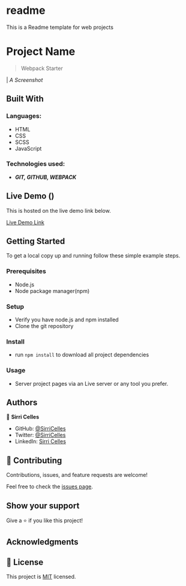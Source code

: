 # readme
This is a Readme template for web projects

# Project Name

> Webpack Starter
>


| *A Screenshot*
## Built With

### Languages:
- HTML
- CSS
- SCSS
- JavaScript

### Technologies used:
-  _**GIT, GITHUB,  WEBPACK**_

## Live Demo ()

This is hosted on the live demo link below.

[Live Demo Link](https://github.com/SirriCelles)

## Getting Started

To get a local copy up and running follow these simple example steps.

### Prerequisites
- Node.js
- Node package manager(npm)
### Setup
- Verify you have node.js and npm installed
- Clone the git repository
### Install
- run `npm install` to download all project dependencies
### Usage
- Server project pages via an Live server or any tool you prefer.

## Authors

👤 **Sirri Celles**

- GitHub: [@SirriCelles](https://github.com/SirriCelles)
- Twitter: [@SirriCelles](https://twitter.com/SirriCelles?t=fZl0blItFUQDC5vozH47nA&s=09)
- LinkedIn: [Sirri Celles](https://www.linkedin.com/in/sirricelles)

## 🤝 Contributing

Contributions, issues, and feature requests are welcome!

Feel free to check the [issues page](https://github.com/SirriCelles/).

## Show your support

Give a ⭐️ if you like this project!

## Acknowledgments



## 📝 License

This project is [MIT](https://github.com/git/git-scm.com/blob/main/MIT-LICENSE.txt) licensed.

